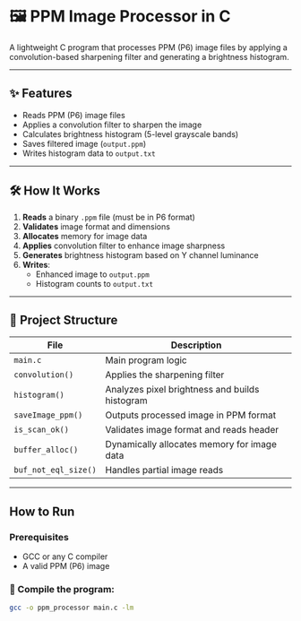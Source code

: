 # 🖼️ PPM Image Processor in C

A lightweight C program that processes PPM (P6) image files by applying a convolution-based sharpening filter and generating a brightness histogram.

---

## ✨ Features

- Reads PPM (P6) image files
- Applies a convolution filter to sharpen the image
- Calculates brightness histogram (5-level grayscale bands)
- Saves filtered image (`output.ppm`)
- Writes histogram data to `output.txt`

---

## 🛠️ How It Works

1. **Reads** a binary `.ppm` file (must be in P6 format)
2. **Validates** image format and dimensions
3. **Allocates** memory for image data
4. **Applies** convolution filter to enhance image sharpness
5. **Generates** brightness histogram based on Y channel luminance
6. **Writes**:
   - Enhanced image to `output.ppm`
   - Histogram counts to `output.txt`

---

## 📂 Project Structure

| File                | Description                                      |
|---------------------|--------------------------------------------------|
| `main.c`            | Main program logic                               |
| `convolution()`     | Applies the sharpening filter                    |
| `histogram()`       | Analyzes pixel brightness and builds histogram   |
| `saveImage_ppm()`   | Outputs processed image in PPM format            |
| `is_scan_ok()`      | Validates image format and reads header          |
| `buffer_alloc()`    | Dynamically allocates memory for image data      |
| `buf_not_eql_size()`| Handles partial image reads                      |

---

##  How to Run

### Prerequisites
- GCC or any C compiler
- A valid PPM (P6) image

### 🧪 Compile the program:

```bash
gcc -o ppm_processor main.c -lm

